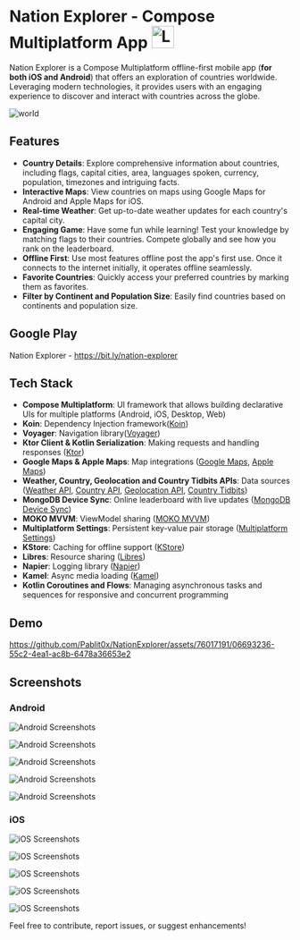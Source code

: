 # Nation Explorer - Compose Multiplatform App <img src="https://github.com/Pablit0x/NationExplorer/assets/76017191/27b397b2-ef8e-4ace-a25b-1f6c7888a848" alt="Logo" width="40" height="40">

Nation Explorer is a Compose Multiplatform offline-first mobile app (**for both iOS and Android**)
that offers an exploration of countries worldwide. Leveraging modern technologies, it provides users
with an engaging experience to discover and interact with countries across the globe.

![world](https://github.com/Pablit0x/NationExplorer/assets/76017191/0ce2979b-c091-487d-b5c1-de9efb6562c9)

## Features

- **Country Details**: Explore comprehensive information about countries, including flags, capital
  cities, area, languages spoken, currency, population, timezones and intriguing facts.
- **Interactive Maps**: View countries on maps using Google Maps for Android and Apple Maps for iOS.
- **Real-time Weather**: Get up-to-date weather updates for each country's capital city.
- **Engaging Game**: Have some fun while learning! Test your knowledge by matching flags to their
  countries. Compete globally and see how you rank on the leaderboard.
- **Offline First**: Use most features offline post the app's first use. Once it connects to the
  internet initially, it operates offline seamlessly.
- **Favorite Countries**: Quickly access your preferred countries by marking them as favorites.
- **Filter by Continent and Population Size**: Easily find countries based on continents and
  population size.

## Google Play

Nation Explorer - https://bit.ly/nation-explorer

## Tech Stack

- **Compose Multiplatform**: UI framework that allows building declarative UIs for multiple
  platforms (Android, iOS, Desktop, Web)
- **Koin**: Dependency Injection framework([Koin](https://github.com/InsertKoinIO/koin))
- **Voyager**: Navigation library([Voyager](https://voyager.adriel.cafe/))
- **Ktor Client & Kotlin Serialization**: Making requests and handling
  responses ([Ktor](https://github.com/ktorio/ktor))
- **Google Maps & Apple Maps**: Map
  integrations ([Google Maps](https://developers.google.com/maps/documentation/android-sdk/maps-compose), [Apple Maps](https://developer.apple.com/documentation/mapkit/))
- **Weather, Country, Geolocation and Country Tidbits APIs**: Data
  sources ([Weather API](https://api.api-ninjas.com/v1/weather), [Country API](https://restcountries.com/v3.1/all), [Geolocation API](https://api.opencagedata.com/geocode/v1/),
  [Country Tidbits](https://github.com/Pablit0x/nation_explorer_tidbits_api))
- **MongoDB Device Sync**: Online leaderboard with live
  updates ([MongoDB Device Sync](https://www.mongodb.com/atlas/app-services/device-sync))
- **MOKO MVVM**: ViewModel sharing ([MOKO MVVM](https://github.com/icerockdev/moko-mvvm))
- **Multiplatform Settings**: Persistent key-value pair
  storage ([Multiplatform Settings](https://github.com/russhwolf/multiplatform-settings))
- **KStore**: Caching for offline support ([KStore](https://github.com/xxfast/KStore))
- **Libres**: Resource sharing ([Libres](https://github.com/Skeptick/libres))
- **Napier**: Logging library ([Napier](https://github.com/AAkira/Napier))
- **Kamel**: Async media loading ([Kamel](https://github.com/Kamel-Media/Kamel))
- **Kotlin Coroutines and Flows**: Managing asynchronous tasks and sequences for responsive and
  concurrent programming

## Demo

https://github.com/Pablit0x/NationExplorer/assets/76017191/06693236-55c2-4ea1-ac8b-6478a36653e2

## Screenshots

### Android

![Android Screenshots](https://github.com/Pablit0x/NationExplorer/assets/76017191/b79f6669-2d97-4ce0-9314-9291d55a7786)

![Android Screenshots](https://github.com/Pablit0x/NationExplorer/assets/76017191/e1b532b4-1282-4535-a955-018136a4f8ac)

![Android Screenshots](https://github.com/Pablit0x/NationExplorer/assets/76017191/3356596f-92e5-44e6-b059-6b538007e11c)

![Android Screenshots](https://github.com/Pablit0x/NationExplorer/assets/76017191/08487342-af1b-4665-b8c4-5441e03163fc)

![Android Screenshots](https://github.com/Pablit0x/NationExplorer/assets/76017191/ccaf76b7-0b46-4e6a-9ec4-f91c6eae3f59)

### iOS

![iOS Screenshots](https://github.com/Pablit0x/NationExplorer/assets/76017191/97fd25fe-1a19-4e85-99ba-61896659cc0b)

![iOS Screenshots](https://github.com/Pablit0x/NationExplorer/assets/76017191/12e66609-361d-4f5e-97ca-02ed05da38ac)

![iOS Screenshots](https://github.com/Pablit0x/NationExplorer/assets/76017191/c3d2b5e8-153c-445e-8f03-90417ed8d15e)

![iOS Screenshots](https://github.com/Pablit0x/NationExplorer/assets/76017191/285c140f-069f-4b0f-870e-c73633f7cbcf)

![iOS Screenshots](https://github.com/Pablit0x/NationExplorer/assets/76017191/6ac792c0-7ed7-4a9c-a179-2b83d7309b6f)

Feel free to contribute, report issues, or suggest enhancements!
